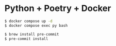 # Python + Poetry + Docker

```bash
$ docker compose up -d
$ docker compose exec py bash
```

```bash
$ brew install pre-commit
$ pre-commit install
```
